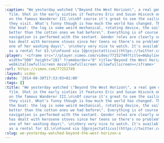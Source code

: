 ```yaml
---
:caption: "We yesterday watched \"Beyond the West Horizon\", a real gem of a sailing
  film. Shot in the early sixties it features Eric and Susan Hiscock on their circumnavigation
  on the famous Wanderer III.\n\nOf course it's great to see the sailing and the places
  they visit. What's funny though is how much the world has changed. This starts with
  the boat: the log is some weird mechanical, rotating device, the sails \"are much
  better than the cotton ones we had before\". Everything is of course manual. Offshore
  navigation is performed with the sextant. Gender roles are clearly separated: \"Susan
  has dealt with kerosene stoves since her teens so there's no problem\" and \"has
  one of her washing days\". \n\nVery very nice to watch. It's available on Vimeo
  as a rental for $3.\n\nFound via [@projectatticus](https://twitter.com/atticusproject/status/500995001959329792)."
:player: '<iframe src="//player.vimeo.com/video/77252749?title=0&byline=0&portrait=0"
  width="500" height="281" frameborder="0" title="Beyond the West Horizon: Trailer"
  webkitallowfullscreen mozallowfullscreen allowfullscreen></iframe>'
:url: https://vimeo.com/77252749
:layout: video
:date: '2014-08-30T17:53:03+02:00'
:tags: []
:title: "We yesterday watched \"Beyond the West Horizon\", a real gem of a sailing
  film. Shot in the early sixties it features Eric and Susan Hiscock on their circumnavigation
  on the famous Wanderer III.\n\nOf course it's great to see the sailing and the places
  they visit. What's funny though is how much the world has changed. This starts with
  the boat: the log is some weird mechanical, rotating device, the sails \"are much
  better than the cotton ones we had before\". Everything is of course manual. Offshore
  navigation is performed with the sextant. Gender roles are clearly separated: \"Susan
  has dealt with kerosene stoves since her teens so there's no problem\" and \"has
  one of her washing days\". \n\nVery very nice to watch. It's available on Vimeo
  as a rental for $3.\n\nFound via [@projectatticus](https://twitter.com/atticusproject/status/500995001959329792)."
:slug: we-yesterday-watched-beyond-the-west-horizon-a
---
```

